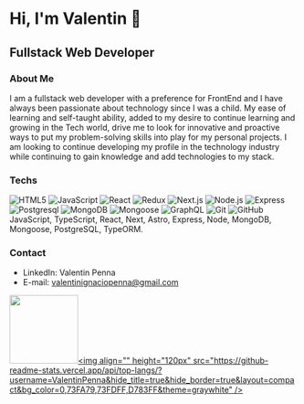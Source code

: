 # Hi, I'm Valentin 👋
## Fullstack Web Developer

### About Me
I am a fullstack web developer with a preference for FrontEnd and I have always been passionate about technology since I was a child.
My ease of learning and self-taught ability, added to my desire to continue learning and growing in the Tech world, drive me to look for innovative and proactive ways to put my problem-solving skills into play for my personal projects.
I am looking to continue developing my profile in the technology industry while continuing to gain knowledge and add technologies to my stack.

### Techs

![HTML5](https://img.shields.io/badge/-HTML5-000000?style=flat&logo=html5)
![JavaScript](https://img.shields.io/badge/-JavaScript-000000?style=flat&logo=javascript)
![React](https://img.shields.io/badge/-React-222222?style=flat&logo=React&logoColor=61DAFB)
![Redux](https://img.shields.io/badge/-Redux-222222?style=flat&logo=Redux&logoColor=61DAFB)
![Next.js](https://img.shields.io/badge/-Next.js-222222?style=flat&logo=next.js&logoColor=61DAFB)
![Node.js](https://img.shields.io/badge/-Node.js-222222?style=flat&logo=node.js&logoColor=339933)
![Express](https://img.shields.io/badge/-Express-222222?style=flat&logo=Express&logoColor=339933)
![Postgresql](https://img.shields.io/badge/-Postgresql-222222?style=flat&logo=Express&logoColor=339933)
![MongoDB](https://img.shields.io/badge/-MongoDB-222222?style=flat&logo=MongoDB&logoColor=339933)
![Mongoose](https://img.shields.io/badge/-Mongoose-222222?style=flat&logo=Mongoose&logoColor=339933)
![GraphQL](https://img.shields.io/badge/-GraphQL-222222?style=flat&logo=GraphQL&logoColor=339933)
![Git](https://img.shields.io/badge/-Git-222222?style=flat&logo=git&logoColor=F05032)
![GitHub](https://img.shields.io/badge/-GitHub-222222?style=flat&logo=github&logoColor=181717)
JavaScript, TypeScript, React, Next, Astro, Express, Node, MongoDB, Mongoose, PostgreSQL, TypeORM.

### Contact
- LinkedIn: Valentin Penna
- E-mail: valentinignaciopenna@gmail.com

<a href="https://wzs.com.ar/Ariel"><img align="" height="120px" src="https://github-readme-stats.vercel.app/api?username=ValentinPenna&hide_title=true&hide_border=true&show_icons=true&include_all_commits=true&line_height=21&bg_color=0,EC6C6C,FFD479,FFFC79,73FA79&theme=graywhite" /><img align="" height="120px" src="https://github-readme-stats.vercel.app/api/top-langs/?username=ValentinPenna&hide_title=true&hide_border=true&layout=compact&bg_color=0,73FA79,73FDFF,D783FF&theme=graywhite" /></a>
